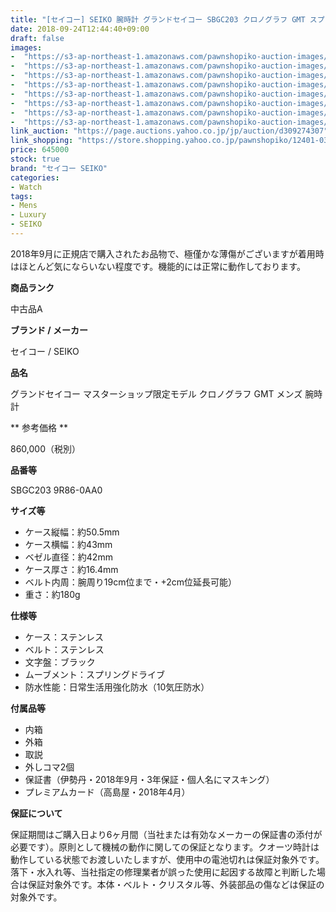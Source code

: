 ```yaml
---
title: "[セイコー] SEIKO 腕時計 グランドセイコー SBGC203 クロノグラフ GMT スプリングドライブ メンズ 極美品"
date: 2018-09-24T12:44:40+09:00
draft: false
images:
-  "https://s3-ap-northeast-1.amazonaws.com/pawnshopiko-auction-images/12401-0384-001.jpg"
-  "https://s3-ap-northeast-1.amazonaws.com/pawnshopiko-auction-images/12401-0384-001_1.jpg"
-  "https://s3-ap-northeast-1.amazonaws.com/pawnshopiko-auction-images/12401-0384-001_2.jpg"
-  "https://s3-ap-northeast-1.amazonaws.com/pawnshopiko-auction-images/12401-0384-001_3.jpg"
-  "https://s3-ap-northeast-1.amazonaws.com/pawnshopiko-auction-images/12401-0384-001_4.jpg"
-  "https://s3-ap-northeast-1.amazonaws.com/pawnshopiko-auction-images/12401-0384-001_5.jpg"
-  "https://s3-ap-northeast-1.amazonaws.com/pawnshopiko-auction-images/12401-0384-001_6.jpg"
-  "https://s3-ap-northeast-1.amazonaws.com/pawnshopiko-auction-images/12401-0384-001_7.jpg"
link_auction: "https://page.auctions.yahoo.co.jp/jp/auction/d309274307"
link_shopping: "https://store.shopping.yahoo.co.jp/pawnshopiko/12401-0384-001.html"
price: 645000
stock: true
brand: "セイコー SEIKO"
categories:
- Watch
tags:
- Mens
- Luxury
- SEIKO
---
```

2018年9月に正規店で購入されたお品物で、極僅かな薄傷がございますが着用時はほとんど気にならいない程度です。機能的には正常に動作しております。

**商品ランク**

中古品A

**ブランド / メーカー**

セイコー / SEIKO

**品名**

グランドセイコー マスターショップ限定モデル クロノグラフ GMT メンズ 腕時計

** 参考価格 **

860,000（税別）

**品番等**

SBGC203 9R86-0AA0

**サイズ等**

- ケース縦幅：約50.5mm
- ケース横幅：約43mm
- ベゼル直径：約42mm
- ケース厚さ：約16.4mm
- ベルト内周：腕周り19cm位まで・+2cm位延長可能）
- 重さ：約180g

**仕様等**

- ケース：ステンレス
- ベルト：ステンレス
- 文字盤：ブラック
- ムーブメント：スプリングドライブ
- 防水性能：日常生活用強化防水（10気圧防水）

**付属品等**

- 内箱
- 外箱
- 取説
- 外しコマ2個
- 保証書（伊勢丹・2018年9月・3年保証・個人名にマスキング）
- プレミアムカード（高島屋・2018年4月）

**保証について**

保証期間はご購入日より6ヶ月間（当社または有効なメーカーの保証書の添付が必要です）。原則として機械の動作に関しての保証となります。クオーツ時計は動作している状態でお渡しいたしますが、使用中の電池切れは保証対象外です。落下・水入れ等、当社指定の修理業者が誤った使用に起因する故障と判断した場合は保証対象外です。本体・ベルト・クリスタル等、外装部品の傷などは保証の対象外です。
